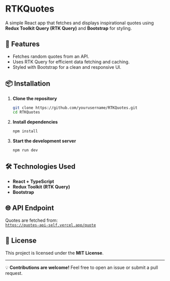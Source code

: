 # RTKQuotes  

A simple React app that fetches and displays inspirational quotes using **Redux Toolkit Query (RTK Query)** and **Bootstrap** for styling.  

## 🚀 Features  
- Fetches random quotes from an API.  
- Uses RTK Query for efficient data fetching and caching.  
- Styled with Bootstrap for a clean and responsive UI.  

## 📦 Installation  

1. **Clone the repository**  
   ```sh
   git clone https://github.com/yourusername/RTKQuotes.git
   cd RTKQuotes
   ```  

2. **Install dependencies**  
   ```sh
   npm install
   ```  

3. **Start the development server**  
   ```sh
   npm run dev
   ```  

## 🛠️ Technologies Used  
- **React + TypeScript**  
- **Redux Toolkit (RTK Query)**  
- **Bootstrap**  

## 🌐 API Endpoint  
Quotes are fetched from:  
[`https://quotes-api-self.vercel.app/quote`](https://quotes-api-self.vercel.app/quote)  

## 📜 License  
This project is licensed under the **MIT License**.  

---

💡 **Contributions are welcome!** Feel free to open an issue or submit a pull request.  
```